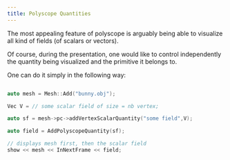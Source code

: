 ```yaml
---
title: Polyscope Quantities
---
```


The most appealing feature of polyscope is arguably being able to visualize all kind of fields (of scalars or vectors).

Of course, during the presentation, one would like to control independently the quantity being visualized and the primitive it belongs to.

One can do it simply in the following way:
```c++

auto mesh = Mesh::Add("bunny.obj");

Vec V = // some scalar field of size = nb vertex;

auto sf = mesh->pc->addVertexScalarQuantity("some field",V);

auto field = AddPolyscopeQuantity(sf);

// displays mesh first, then the scalar field
show << mesh << InNextFrame << field;

```


